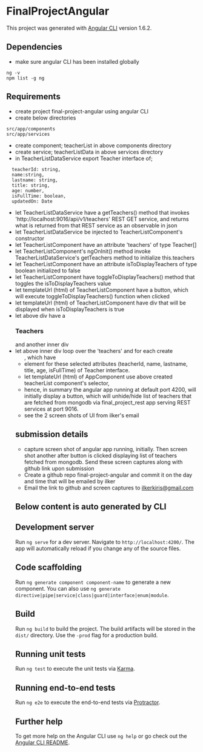# FinalProjectAngular

This project was generated with [Angular CLI](https://github.com/angular/angular-cli) version 1.6.2.

## Dependencies
+ make sure angular CLI has been installed globally
```
ng -v
npm list -g ng
```

## Requirements
+ create project final-project-angular using angular CLI
+ create below directories
```
src/app/components
src/app/services
```
+ create component; teacherList  in above components directory
+ create service; teacherListData in above services directory
+ in TeacherListDataService export Teacher interface of;
```
  teacherId: string,
  name:string,
  lastname: string,
  title: string,
  age: number,
  isFullTime: boolean,
  updatedOn: Date   
```
+ let TeacherListDataService have a getTeachers() method that invokes 'http://localhost:9016/api/v1/teachers' REST GET service, and returns what is returned from that REST service as an observable in json
+ let TeacherListDataService be injected to TeacherListComponent's constructor
+ let TeacherListComponent have an attribute 'teachers' of type Teacher[]
+ let TeacherListComponent's ngOnInit() method invoke TeacherListDataService's getTeachers method to initialize this.teachers
+ let TeacherListComponent have an attribute isToDisplayTeachers of type boolean initialized to false
+ let TeacherListComponent have toggleToDisplayTeachers() method that toggles the isToDisplayTeachers value
+ let templateUrl (html) of TeacherListComponent have a button, which will execute toggleToDisplayTeachers() function when clicked
+ let templateUrl (html) of TeacherListComponent have div that will be displayed when isToDisplayTeachers is true
+ let above div have a <h3>Teachers</h3> and another inner div
+ let above inner div loop over the 'teachers' and for each create <ul>, which have <li> element for these selected attributes (teacherId, name, lastname, title, age, isFullTime) of Teacher interface. 
+ let templateUrl (html) of AppComponent use above created teacherList component's selector, <app-teacher-list>
+ hence, in summary the angular app running at default port 4200, will initially display a button, which will unhide/hide list of teachers that are fetched from mongodb via final_project_rest app serving REST services at port 9016.
+ see the 2 screen shots of UI from ilker's email

## submission details
+ capture screen shot of angular app running, initially. Then screen shot another after button is clicked displaying list of teachers fetched from mongodb. Send these screen captures along with github link upon submission
+ Create a github repo final-project-angular and commit it on the day and time that will be emailed by ilker
+ Email the link to github and screen captures to ilkerkiris@gmail.com

## Below content is auto generated by CLI

## Development server

Run `ng serve` for a dev server. Navigate to `http://localhost:4200/`. The app will automatically reload if you change any of the source files.

## Code scaffolding

Run `ng generate component component-name` to generate a new component. You can also use `ng generate directive|pipe|service|class|guard|interface|enum|module`.

## Build

Run `ng build` to build the project. The build artifacts will be stored in the `dist/` directory. Use the `-prod` flag for a production build.

## Running unit tests

Run `ng test` to execute the unit tests via [Karma](https://karma-runner.github.io).

## Running end-to-end tests

Run `ng e2e` to execute the end-to-end tests via [Protractor](http://www.protractortest.org/).

## Further help

To get more help on the Angular CLI use `ng help` or go check out the [Angular CLI README](https://github.com/angular/angular-cli/blob/master/README.md).